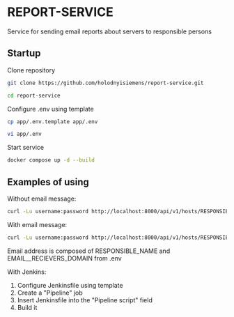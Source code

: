 # REPORT-SERVICE

Service for sending email reports about servers to responsible persons

## Startup

Clone repository
```sh
git clone https://github.com/holodnyisiemens/report-service.git
```

```sh
cd report-service
```

Configure .env using template
```sh
cp app/.env.template app/.env
```

```sh
vi app/.env
```

Start service
```sh
docker compose up -d --build
```

## Examples of using

Without email message:
```sh
curl -Lu username:password http://localhost:8000/api/v1/hosts/RESPONSIBLE_NAME
```

With email message:
```sh
curl -Lu username:password http://localhost:8000/api/v1/hosts/RESPONSIBLE_NAME?email_notify=1
```
Email address is composed of RESPONSIBLE_NAME and EMAIL__RECIEVERS_DOMAIN from .env

With Jenkins:
1. Configure Jenkinsfile using template
2. Create a "Pipeline" job
3. Insert Jenkinsfile into the "Pipeline script" field
4. Build it
